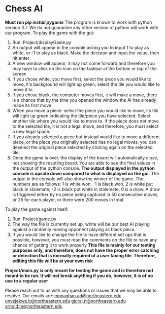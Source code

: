 # Chess AI
**Must run _pip install pygame_**
The program is known to work with python version 3.7. We do not guarantee any other version of python will work with our program.
To play the game with the gui:
1) Run: Project/displayGame.py
2) An output will appear in the console asking you to input 1 to play as white, or -1 to play as black. Make the decision and input the value, then hit enter
3) A new window will appear, it may not come forward and therefore you may have to click on the icon on the taskbar at the bottom or top of the screen
4) If you chose white, you move first, select the piece you would like to move, it's background will light up green, select the tile you would like to move it to
5) If you chose black, the computer moves first, it will make a move, there is a chance that by the time you opened the window the AI has already made its first move
6) When you move a piece: select the piece you would like to move, its tile will light up green indicating the tile/piece you have selected. Select another tile where you would like to move to. If the piece does not move to the selected tile, it is not a legal move, and therefore, you must select a new legal space. 
7) If you already selected a piece but instead would like to move a different piece, or the piece you originally selected has no legal moves, you can deselect the original piece selected by clicking again on the selected tile.
8) Once the game is over, the display of the board will automatically close, not showing the resutling board. You are able to see the final values in the output of the python console. **The output displayed in the python console is upside down compared to what is displayed on the gui**. The output in the console will also show the winner of the game. The numbers are as follows: 1 is white won, -1 is black won, 2 is white put black in stalemate, -2 is black put white in stalemate, 0 is a draw. A draw is triggered either by no piece being captured in 50 consecutive moves, or 25 for each player, or there were 200 moves in total.

To play the game against itself:
1) Run: Project/game.py
2) The way the file is currently set up, white will be our best AI playing against a randomly moving opponent playing as black piece. 
3) If you would like to change the file to have different set ups that is possible, however, you must read the comments on the file to have any chance of getting it to work properly **This file is mainly for our testing purposes only, and therefore, does not have the proper error catching or detection that is normally required of a user facing file. Therefore, editing this file will be at your own risk**

**Project/main.py is only meant for testing the game and is therefore not meant to be run. It will not break anything if you do, however, it is of no use to a regular user**

Please reach out to us with any questions or issues that we may be able to resolve. Our emails are:
monaghan.ad@northeastern.edu onyejekwe.b@northeastern.edu gjuraj.n@northeastern.edu arnold.m@northeastern.edu
